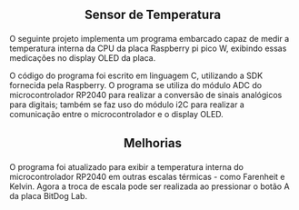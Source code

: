 
## <p align="center"> Sensor de Temperatura </p> 

O seguinte projeto implementa um programa embarcado capaz de medir a temperatura interna da CPU da placa Raspberry pi pico W, exibindo essas medicações no display OLED da placa. 

O código do programa foi escrito em linguagem C, utilizando a SDK fornecida pela Raspberry. O programa se utiliza do módulo ADC do microcontrolador RP2040 para realizar a conversão de sinais analógicos para digitais; também se faz uso do módulo i2C para realizar a comunicação entre o microcontrolador e o display OLED. 

## <p align="center"> Melhorias </p> 

O programa foi atualizado para exibir a temperatura interna do microcontrolador RP2040 em outras escalas térmicas - como Farenheit e Kelvin. Agora a troca de escala pode ser realizada ao pressionar o botão A
da placa BitDog Lab. 

